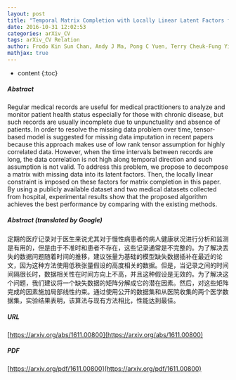 ```yaml
---
layout: post
title: "Temporal Matrix Completion with Locally Linear Latent Factors for Medical Applications"
date: 2016-10-31 12:02:53
categories: arXiv_CV
tags: arXiv_CV Relation
author: Frodo Kin Sun Chan, Andy J Ma, Pong C Yuen, Terry Cheuk-Fung Yip, Yee-Kit Tse, Vincent Wai-Sun Wong, Grace Lai-Hung Wong
mathjax: true
---
```


* content
{:toc}

##### Abstract
Regular medical records are useful for medical practitioners to analyze and monitor patient health status especially for those with chronic disease, but such records are usually incomplete due to unpunctuality and absence of patients. In order to resolve the missing data problem over time, tensor-based model is suggested for missing data imputation in recent papers because this approach makes use of low rank tensor assumption for highly correlated data. However, when the time intervals between records are long, the data correlation is not high along temporal direction and such assumption is not valid. To address this problem, we propose to decompose a matrix with missing data into its latent factors. Then, the locally linear constraint is imposed on these factors for matrix completion in this paper. By using a publicly available dataset and two medical datasets collected from hospital, experimental results show that the proposed algorithm achieves the best performance by comparing with the existing methods.

##### Abstract (translated by Google)
定期的医疗记录对于医生来说尤其对于慢性病患者的病人健康状况进行分析和监测是有用的，但是由于不准时和患者不存在，这些记录通常是不完整的。为了解决丢失的数据问题随着时间的推移，建议张量为基础的模型缺失数据插补在最近的论文，因为这种方法使用低秩张量假设的高度相关的数据。但是，当记录之间的时间间隔很长时，数据相关性在时间方向上不高，并且这种假设是无效的。为了解决这个问题，我们建议将一个缺失数据的矩阵分解成它的潜在因素。然后，对这些矩阵完成的因素施加局部线性约束。通过使用公开的数据集和从医院收集的两个医学数据集，实验结果表明，该算法与现有方法相比，性能达到最佳。

##### URL
[https://arxiv.org/abs/1611.00800](https://arxiv.org/abs/1611.00800)

##### PDF
[https://arxiv.org/pdf/1611.00800](https://arxiv.org/pdf/1611.00800)

